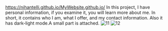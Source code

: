 https://nihantelli.github.io/MyWebsite.github.io/
In this project, I have personal information, if you examine it, you will learn more about me. In short, it contains who I am, what I offer, and my contact information.
Also it has dark-light mode.A small part is attached.
![11](https://user-images.githubusercontent.com/111304583/208918180-3cfcefab-75fe-4f3e-b079-e8b1d91f8379.PNG)
![12](https://user-images.githubusercontent.com/111304583/208918184-a1d390e8-7962-4b75-aad6-7f2d1662c954.PNG)
